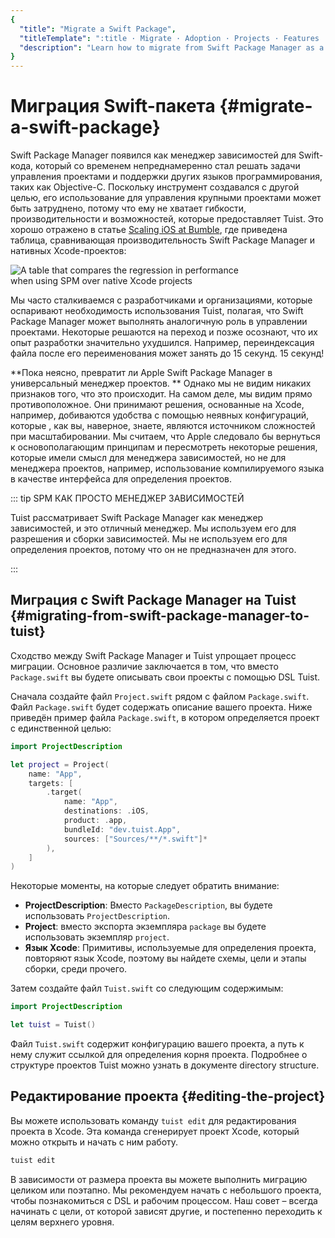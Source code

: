 ```yaml
---
{
  "title": "Migrate a Swift Package",
  "titleTemplate": ":title · Migrate · Adoption · Projects · Features · Guides · Tuist",
  "description": "Learn how to migrate from Swift Package Manager as a solution for managing your projects to Tuist projects."
}
---
```

# Миграция Swift-пакета {#migrate-a-swift-package}

Swift Package Manager появился как менеджер зависимостей для Swift-кода, который
со временем непреднамеренно стал решать задачи управления проектами и поддержки
других языков программирования, таких как Objective-C. Поскольку инструмент
создавался с другой целью, его использование для управления крупными проектами
может быть затруднено, потому что ему не хватает гибкости, производительности и
возможностей, которые предоставляет Tuist. Это хорошо отражено в статье [Scaling
iOS at
Bumble](https://medium.com/bumble-tech/scaling-ios-at-bumble-239e0fa009f2), где
приведена таблица, сравнивающая производительность Swift Package Manager и
нативных Xcode-проектов:

<img style="max-width: 400px;" alt="A table that compares the regression in performance when using SPM over native Xcode projects" src="/images/guides/start/migrate/performance-table.webp">

Мы часто сталкиваемся с разработчиками и организациями, которые оспаривают
необходимость использования Tuist, полагая, что Swift Package Manager может
выполнять аналогичную роль в управлении проектами. Некоторые решаются на переход
и позже осознают, что их опыт разработки значительно ухудшился. Например,
переиндексация файла после его переименования может занять до 15 секунд. 15
секунд!

**Пока неясно, превратит ли Apple Swift Package Manager в универсальный менеджер
проектов. ** Однако мы не видим никаких признаков того, что это происходит. На
самом деле, мы видим прямо противоположное. Они принимают решения, основанные на
Xcode, например, добиваются удобства с помощью неявных конфигураций, которые
<LocalizedLink href="/guides/features/projects/cost-of-convenience">, как вы,
наверное, знаете,</LocalizedLink> являются источником сложностей при
масштабировании. Мы считаем, что Apple следовало бы вернуться к основополагающим
принципам и пересмотреть некоторые решения, которые имели смысл для менеджера
зависимостей, но не для менеджера проектов, например, использование
компилируемого языка в качестве интерфейса для определения проектов.

::: tip SPM КАК ПРОСТО МЕНЕДЖЕР ЗАВИСИМОСТЕЙ
<!-- -->
Tuist рассматривает Swift Package Manager как менеджер зависимостей, и это
отличный менеджер. Мы используем его для разрешения и сборки зависимостей. Мы не
используем его для определения проектов, потому что он не предназначен для
этого.
<!-- -->
:::

## Миграция с Swift Package Manager на Tuist {#migrating-from-swift-package-manager-to-tuist}

Сходство между Swift Package Manager и Tuist упрощает процесс миграции. Основное
различие заключается в том, что вместо `Package.swift` вы будете описывать свои
проекты с помощью DSL Tuist.

Сначала создайте файл `Project.swift` рядом с файлом `Package.swift`. Файл
`Package.swift` будет содержать описание вашего проекта. Ниже приведён пример
файла `Package.swift`, в котором определяется проект с единственной целью:

```swift
import ProjectDescription

let project = Project(
    name: "App",
    targets: [
        .target(
            name: "App",
            destinations: .iOS,
            product: .app,
            bundleId: "dev.tuist.App",
            sources: ["Sources/**/*.swift"]*
        ),
    ]
)
```

Некоторые моменты, на которые следует обратить внимание:

- **ProjectDescription**: Вместо `PackageDescription`, вы будете использовать
  `ProjectDescription`.
- **Project**: вместо экспорта экземпляра `package` вы будете использовать
  экземпляр `project`.
- **Язык Xcode**: Примитивы, используемые для определения проекта, повторяют
  язык Xcode, поэтому вы найдете схемы, цели и этапы сборки, среди прочего.

Затем создайте файл `Tuist.swift` со следующим содержимым:

```swift
import ProjectDescription

let tuist = Tuist()
```

Файл `Tuist.swift` содержит конфигурацию вашего проекта, а путь к нему служит
ссылкой для определения корня проекта. Подробнее о структуре проектов Tuist
можно узнать в документе
<LocalizedLink href="/guides/features/projects/directory-structure">directory
structure</LocalizedLink>.

## Редактирование проекта {#editing-the-project}

Вы можете использовать команду
<LocalizedLink href="/guides/features/projects/editing">`tuist
edit`</LocalizedLink> для редактирования проекта в Xcode. Эта команда
сгенерирует проект Xcode, который можно открыть и начать с ним работу.

```bash
tuist edit
```

В зависимости от размера проекта вы можете выполнить миграцию целиком или
поэтапно. Мы рекомендуем начать с небольшого проекта, чтобы познакомиться с DSL
и рабочим процессом. Наш совет – всегда начинать с цели, от которой зависят
другие, и постепенно переходить к целям верхнего уровня.
